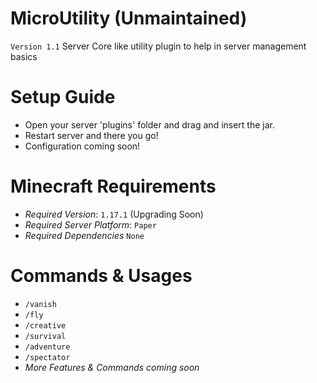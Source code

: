 # MicroUtility (Unmaintained)
`Version 1.1` Server Core like utility plugin to help in server management basics 

# Setup Guide
- Open your server 'plugins' folder and drag and insert the jar.
- Restart server and there you go!
- Configuration coming soon!

# Minecraft Requirements
- *Required Version*: `1.17.1` (Upgrading Soon)
- *Required Server Platform*: `Paper`
- *Required Dependencies* `None`

# Commands & Usages
- `/vanish` 
- `/fly`
- `/creative`
- `/survival`
- `/adventure`
- `/spectator`
- *More Features & Commands coming soon*
